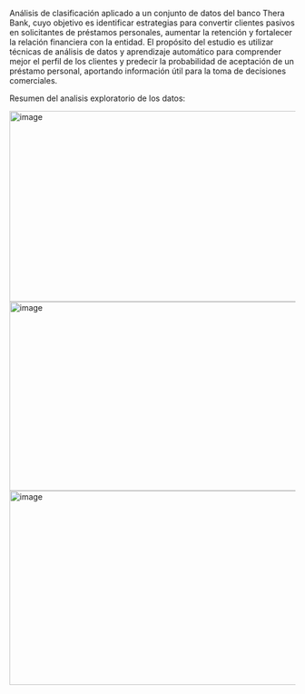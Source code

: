 Análisis de clasificación aplicado a un conjunto de datos del banco Thera Bank, cuyo objetivo es identificar estrategias para convertir clientes pasivos en solicitantes de préstamos personales, aumentar la retención y fortalecer la relación financiera con la entidad. El propósito del estudio es utilizar técnicas de análisis de datos y aprendizaje automático para comprender mejor el perfil de los clientes y predecir la probabilidad de aceptación de un préstamo personal, aportando información útil para la toma de decisiones comerciales.

Resumen del analisis exploratorio de los datos:

<img width="648" height="336" alt="image" src="https://github.com/user-attachments/assets/f22d9c26-38d2-4139-9f72-2ca176f8959a" />

<img width="637" height="333" alt="image" src="https://github.com/user-attachments/assets/3e1eec6a-b3e8-4941-ad2c-38b69002bca1" />

<img width="631" height="342" alt="image" src="https://github.com/user-attachments/assets/e8d83016-109c-4dc8-920c-57e27a0e12f6" />


